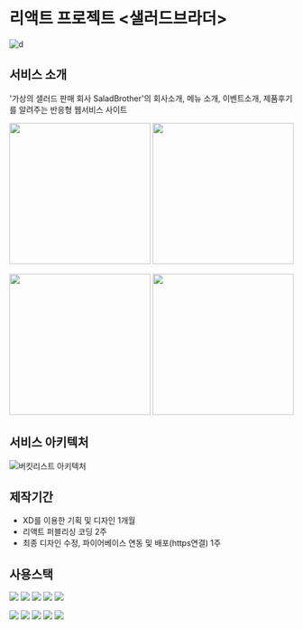 # 리액트 프로젝트 <샐러드브라더>
![d](https://user-images.githubusercontent.com/73649967/180775990-cb29bf97-4df6-4d00-ad57-2ac2aa6bf282.png)

## 서비스 소개

'가상의 샐러드 판매 회사 SaladBrother'의 회사소개, 메뉴 소개, 이벤트소개, 제품후기를 알려주는 반응형 웹서비스 사이트

<img src="https://user-images.githubusercontent.com/73649967/180778008-2c104b3d-ae6d-47b5-9dbb-b5a53d3f348b.png" width="250"> <img src="https://user-images.githubusercontent.com/73649967/180778028-f35e7c2a-682a-48ce-bc56-0d5b551c6b8c.png" width="250">

<img src="https://user-images.githubusercontent.com/73649967/180778031-7604e63e-a217-4946-8a17-6d18bf95ea3a.png" width="250"> <img src="https://user-images.githubusercontent.com/73649967/180778657-1db17a4c-76cb-4d09-a88e-0ca4d687eaf9.png" width="250">

## 서비스 아키텍처
![버킷리스트 아키텍처](https://user-images.githubusercontent.com/73649967/179435714-32454277-3e48-4818-bd82-6fe19151572f.png)

## 제작기간
* XD를 이용한 기획 및 디자인 1개월
* 리액트 퍼블리싱 코딩 2주
* 최종 디자인 수정, 파이어베이스 연동 및 배포(https연결) 1주

## 사용스택
<img src="https://img.shields.io/badge/React-61DAFB?style=flat-square&logo=React&logoColor=white"/> <img src="https://img.shields.io/badge/styled-components-DB7093?style=flat-square&logo=styled-components&logoColor=white"/>
<img src="https://img.shields.io/badge/Redux-764ABC?style=flat-square&logo=Redux&logoColor=white"/>
<img src="https://img.shields.io/badge/Firebase-FFCA28?style=flat-square&logo=firebase&logoColor=white"/>
<img src="https://img.shields.io/badge/GitHub-181717?style=flat-square&logo=GitHub&logoColor=white"/>


<img src="https://img.shields.io/badge/Amazon AWS-232F3E?style=flat-square&logo=Amazon AWS&logoColor=white"/> <img src="https://img.shields.io/badge/Amazon S3-569A31?style=flat-square&logo=Amazon S3&logoColor=white"/>
<img src="https://img.shields.io/badge/Amazon ClouldFront-FF9900?style=flat-square&logo=Amazon EC2&logoColor=white"/>
<img src="https://img.shields.io/badge/Amazon Route 53-CA4245?style=flat-square&logo=Amazon EC2&logoColor=white"/>
<img src="https://img.shields.io/badge/HTTPS-006600?style=flat-square"/>
